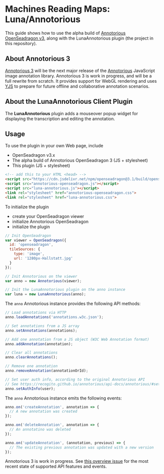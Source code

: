 # Machines Reading Maps: Luna/Annotorious

This guide shows how to use the alpha build of [Annotorious OpenSeadragon v3](https://github.com/recogito/annotorious-3/tree/main/packages/openseadragon), along with the LunaAnnotorious plugin (the project in this repository).

## About Annotorious 3

[Annotorious 3](https://github.com/recogito/annotorious-3) will be the next major release of the [Annotorious](https://annotorious.com) JavaScript image annotation library. Annotorious 3 is work in progress, and will be a full rewrite from scratch. It provides support for WebGL rendering and uses [YJS](https://github.com/yjs/yjs) to prepare for future offline and collaborative annotation scenarios.

## About the LunaAnnotorious Client Plugin

The __LunaAnnotorious__ plugin adds a mouseover popup widget for displaying the transcription and editing the annotation.

##  Usage

To use the plugin in your own Web page, include

- OpenSeadragon v3.x
- The alpha build of Annotorious OpenSeadragon 3 (JS + stylesheet)
- This plugin (JS + stylesheet)

```html
<!-- add this to your HTML <head> -->
<script src="https://cdn.jsdelivr.net/npm/openseadragon@3.1/build/openseadragon/openseadragon.min.js"></script>
<script src="annotorious-openseadragon.js"></script>
<script src="luna-annotorious.js"></script>
<link rel="stylesheet" href="annotorious-openseadragon.css">
<link rel="stylesheet" href="luna-annotorious.css">
```

To initialize the plugin

- create your OpenSeadragon viewer
- initialize Annotorious OpenSeadragon
- initialize the plugin

```js
// Init OpenSeadragon
var viewer = OpenSeadragon({
  id: 'openseadragon',
  tileSources: {
    type: 'image',
    url: '1280px-Hallstatt.jpg'
  }
});

// Init Annotorious on the viewer
var anno = new Annotorious(viewer);

// Init the LunaAnnotorious plugin on the anno instance
var luna = new LunaAnnotorious(anno);
```

The `anno` Annotorious instance provides the following API methods:

```js
// Load annotations via HTTP
anno.loadAnnotations('annotations.w3c.json');

// Set annotations from a JS array
anno.setAnnotations(annotations);

// Add one annotation from a JS object (W3C Web Annotation format)
anno.addAnnotation(annotation);

// Clear all annotations
anno.clearAnnotations();

// Remove one annotation
anno.removeAnnotation(annotationOrId);

// Set user auth info, according to the original Annotorious API
// See https://recogito.github.io/annotorious/api-docs/annotorious/#setauthinfo
anno.setAuthInfo(user);
```

The `anno` Annotorious instance emits the following events:

```js
anno.on('createAnnotation', annotation => {
  // A new annotation was created
});

anno.on('deleteAnnotation', annotation => {
  // An annotatino was deleted 
});

anno.on('updateAnnotation', (annotation, previous) => {
  // The existing previous annotation was updated with a new version
});
```

Annotorious 3 is work in progress. See [this overview issue](https://github.com/recogito/annotorious-3/issues/2) for the most recent state of supported API features and events.
